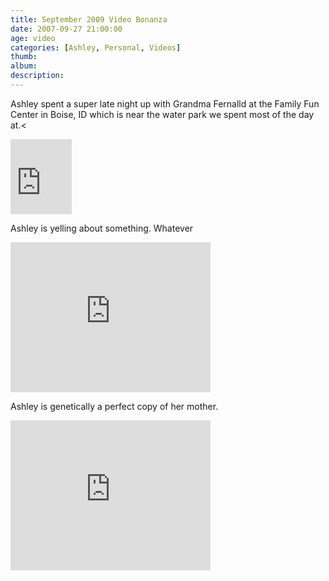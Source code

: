 ```yaml
---
title: September 2009 Video Bonanza
date: 2007-09-27 21:00:00
age: video
categories: [Ashley, Personal, Videos]
thumb: 
album: 
description: 
---
```

Ashley spent a super late night up with Grandma Fernalld at the Family Fun Center in Boise, ID which is near the water park we spent most of the day at.<

<iframe src="https://skydrive.live.com/embed?cid=F443C8FEC5D6FFCE&amp;resid=F443C8FEC5D6FFCE%21216&amp;authkey=AHJ1kK6NklSORKQ" width="98" height="120" frameborder="0" scrolling="no"></iframe>

Ashley is yelling about something. Whatever

<iframe src="https://skydrive.live.com/embed?cid=F443C8FEC5D6FFCE&amp;resid=F443C8FEC5D6FFCE%21217&amp;authkey=AI4jQ4NUBgShWKM" width="320" height="240" frameborder="0" scrolling="no"></iframe>

Ashley is genetically a perfect copy of her mother.

<iframe src="https://skydrive.live.com/embed?cid=F443C8FEC5D6FFCE&amp;resid=F443C8FEC5D6FFCE%21218&amp;authkey=AMpLCfO2x68V_ec" width="320" height="240" frameborder="0" scrolling="no"></iframe>